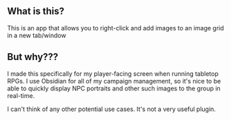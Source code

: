 ## What is this?
This is an app that allows you to right-click and add images to an image grid in a new tab/window

## But why???
I made this specifically for my player-facing screen when running tabletop RPGs.
I use Obsidian for all of my campaign management, so it's nice to be able to quickly
display NPC portraits and other such images to the group in real-time.

I can't think of any other potential use cases. It's not a very useful plugin.


